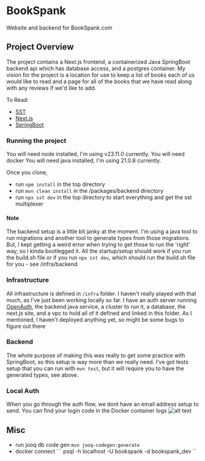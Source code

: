 # BookSpank
Website and backend for BookSpank.com

## Project Overview
The project contains a Next.js frontend, a containerized Java SpringBoot backend api which has database access, and a postgres container. 
My vision for the project is a location for use to keep a list of books each of us would like to read and a page for all of the books 
that we have read along with any reviews if we'd like to add.

To Read: 
- [SST](https://sst.dev)
- [Next.js](https://nextjs.org)
- [SpringBoot](https://spring.io/projects/spring-boot)

### Running the project
You will need node installed, I'm using v23.11.0 currently. 
You will need docker
You will need java installed, I'm using 21.0.8 currently.

Once you clone, 
- run ```npm install``` in the top directory
- run ```mvn clean install``` in the /packages/backend directory
- run ```npx sst dev``` in the top directory to start everything and get the sst multiplexer

#### Note
The backend setup is a little bit janky at the moment. I'm using a java tool to run migrations and another tool to generate types from those migrations.
But, I kept getting a weird error when trying to get those to run the 'right' way, so I kinda bootlegged it. All the startup/setup should work if you run 
the build.sh file or if you run ```npx sst dev```, which should run the build.sh file for you - see /infra/backend


### Infrastructure
All infrastructure is defined in ```/infra``` folder. I haven't really played with that much, as I've just been working locally so far. 
I have an auth server running [OpenAuth](https://openauth.js.org/), the backend java service, a cluster to run it, a database, the next.js site, and a
vpc to hold all of it defined and linked in this folder. As I mentioned, I haven't deployed anything yet, so might be some bugs to figure out there

### Backend
The whole purpose of making this was really to get some practice with SpringBoot, so this setup is way more than we really need. I've got tests setup that 
you can run with ```mvn test```, but it will require you to have the generated types, see above.

### Local Auth
When you go through the auth flow, we dont have an email address setup to send. You can find your login code
in the Docker container logs
![alt text](https://file%2B.vscode-resource.vscode-cdn.net/Users/leosimanonok/Desktop/Screenshot%202025-09-27%20at%201.12.06%E2%80%AFPM.png?version%3D1758996825935)

## Misc
- run jooq db code gen ```mvn jooq-codegen:generate```
- docker connect ``` psql -h localhost -U bookspank -d bookspank_dev ``
